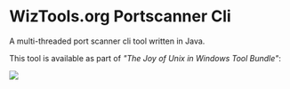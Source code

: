 # WizTools.org Portscanner Cli

A multi-threaded port scanner cli tool written in Java.

This tool is available as part of _"The Joy of Unix in Windows Tool Bundle"_:

[![](http://static.wiztools.org/wiztools-cli-tools.png)](http://cli-bundle.wiztools.org/)
